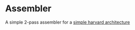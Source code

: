 # Assembler

A simple 2-pass assembler for a [simple harvard architecture](https://github.com/rieg-ec/iic2343-architecture)

